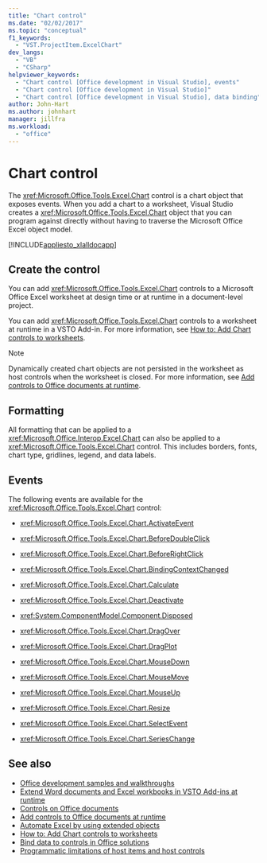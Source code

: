 ```yaml
---
title: "Chart control"
ms.date: "02/02/2017"
ms.topic: "conceptual"
f1_keywords:
  - "VST.ProjectItem.ExcelChart"
dev_langs:
  - "VB"
  - "CSharp"
helpviewer_keywords:
  - "Chart control [Office development in Visual Studio], events"
  - "Chart control [Office development in Visual Studio]"
  - "Chart control [Office development in Visual Studio], data binding"
author: John-Hart
ms.author: johnhart
manager: jillfra
ms.workload:
  - "office"
---
```

# Chart control
  The <xref:Microsoft.Office.Tools.Excel.Chart> control is a chart object that exposes events. When you add a chart to a worksheet, Visual Studio creates a <xref:Microsoft.Office.Tools.Excel.Chart> object that you can program against directly without having to traverse the Microsoft Office Excel object model.

 [!INCLUDE[appliesto_xlalldocapp](../vsto/includes/appliesto-xlalldocapp-md.md)]

## Create the control
 You can add <xref:Microsoft.Office.Tools.Excel.Chart> controls to a Microsoft Office Excel worksheet at design time or at runtime in a document-level project.

 You can add <xref:Microsoft.Office.Tools.Excel.Chart> controls to a worksheet at runtime in a VSTO Add-in. For more information, see [How to: Add Chart controls to worksheets](../vsto/how-to-add-chart-controls-to-worksheets.md).

> [!NOTE]
> Dynamically created chart objects are not persisted in the worksheet as host controls when the worksheet is closed. For more information, see [Add controls to Office documents at runtime](../vsto/adding-controls-to-office-documents-at-run-time.md).

## Formatting
 All formatting that can be applied to a <xref:Microsoft.Office.Interop.Excel.Chart> can also be applied to a <xref:Microsoft.Office.Tools.Excel.Chart> control. This includes borders, fonts, chart type, gridlines, legend, and data labels.

## Events
 The following events are available for the <xref:Microsoft.Office.Tools.Excel.Chart> control:

- <xref:Microsoft.Office.Tools.Excel.Chart.ActivateEvent>

- <xref:Microsoft.Office.Tools.Excel.Chart.BeforeDoubleClick>

- <xref:Microsoft.Office.Tools.Excel.Chart.BeforeRightClick>

- <xref:Microsoft.Office.Tools.Excel.Chart.BindingContextChanged>

- <xref:Microsoft.Office.Tools.Excel.Chart.Calculate>

- <xref:Microsoft.Office.Tools.Excel.Chart.Deactivate>

- <xref:System.ComponentModel.Component.Disposed>

- <xref:Microsoft.Office.Tools.Excel.Chart.DragOver>

- <xref:Microsoft.Office.Tools.Excel.Chart.DragPlot>

- <xref:Microsoft.Office.Tools.Excel.Chart.MouseDown>

- <xref:Microsoft.Office.Tools.Excel.Chart.MouseMove>

- <xref:Microsoft.Office.Tools.Excel.Chart.MouseUp>

- <xref:Microsoft.Office.Tools.Excel.Chart.Resize>

- <xref:Microsoft.Office.Tools.Excel.Chart.SelectEvent>

- <xref:Microsoft.Office.Tools.Excel.Chart.SeriesChange>

## See also
- [Office development samples and walkthroughs](../vsto/office-development-samples-and-walkthroughs.md)
- [Extend Word documents and Excel workbooks in VSTO Add-ins at runtime](../vsto/extending-word-documents-and-excel-workbooks-in-vsto-add-ins-at-run-time.md)
- [Controls on Office documents](../vsto/controls-on-office-documents.md)
- [Add controls to Office documents at runtime](../vsto/adding-controls-to-office-documents-at-run-time.md)
- [Automate Excel by using extended objects](../vsto/automating-excel-by-using-extended-objects.md)
- [How to: Add Chart controls to worksheets](../vsto/how-to-add-chart-controls-to-worksheets.md)
- [Bind data to controls in Office solutions](../vsto/binding-data-to-controls-in-office-solutions.md)
- [Programmatic limitations of host items and host controls](../vsto/programmatic-limitations-of-host-items-and-host-controls.md)
